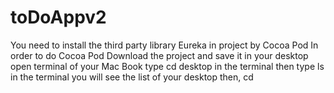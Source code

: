 # toDoAppv2
You need to install the third party library Eureka in project by Cocoa Pod
In order to do Cocoa Pod 
Download the project and save it in your desktop
open terminal of your Mac Book
type cd desktop in the terminal
then type ls in the terminal
you will see the list of your desktop
then, cd 
